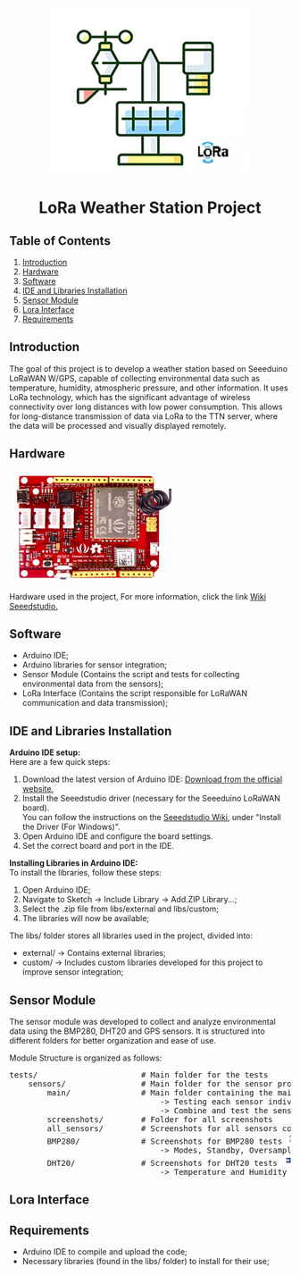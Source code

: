 <p align="center">
    <img src="images/Weather_Station.png" alt="Cover Image" width="350" height="300">
</p>
  
<h1 align="center">LoRa Weather Station Project</h1>
<h2>Table of Contents</h2>
<ol>
    <li><a href="#introduction">Introduction</a></li>
    <li><a href="#hardware">Hardware</a></li>
    <li><a href="#software">Software</a></li>
    <li><a href="#IDEA-libraries-installation">IDE and Libraries Installation</a></li>
    <li><a href="#sensor-module">Sensor Module</a></li>
    <li><a href="#Lora Interface">Lora Interface</a></li>
    <li><a href="#requirements">Requirements</a></li>
</ol>
  
<h2 id="introduction">Introduction</h2>
<p>
    The goal of this project is to develop a weather station based on Seeeduino LoRaWAN W/GPS, capable of collecting environmental data such as temperature, humidity, atmospheric pressure, and other information. 
    It uses LoRa technology, which has the significant advantage of wireless connectivity over long distances with low power consumption. 
    This allows for long-distance transmission of data via LoRa to the TTN server, where the data will be processed and visually displayed remotely.
</p>
  
<h2 id="hardware">Hardware</h2>
<p> 
    <img src="images/Hardware.png" alt="Hardware Image" width="300" height="200">
    <figcaption>Hardware used in the project, For more information, click the link
    <a href="https://wiki.seeedstudio.com/Seeeduino_LoRAWAN/" target="_blank">Wiki Seeedstudio.</a>
      </figcaption>
</p>
  
<h2 id="software">Software</h2>
<ul>
    <li> Arduino IDE;</li>
    <li> Arduino libraries for sensor integration;</li>
    <li>Sensor Module (Contains the script and tests for collecting environmental data from the sensors);</li>
    <li>LoRa Interface (Contains the script responsible for LoRaWAN communication and data transmission);</li>
</ul>
  
<h2 id="IDEA-libraries-installation">IDE and Libraries Installation</h2>
<p>
    <strong>Arduino IDE setup:</strong><br>
    Here are a few quick steps:
  </p>
  
  <ol>
    <li>Download the latest version of Arduino IDE: 
      <a href="https://www.arduino.cc/en/software" target="_blank">Download from the official website.</a>
    </li>
    <li>Install the Seeedstudio driver (necessary for the Seeeduino LoRaWAN board).<br>
      You can follow the instructions on the 
      <a href="https://wiki.seeedstudio.com/Seeeduino_LoRAWAN/" target="_blank">Seeedstudio Wiki</a>, under "Install the Driver (For Windows)".
    </li>
    <li>Open Arduino IDE and configure the board settings.</li>
    <li>Set the correct board and port in the IDE.</li>
  </ol>  
<p>
    <strong>Installing Libraries in Arduino IDE:</strong><br>
    To install the libraries, follow these steps:
</p>
<ol>
    <li> Open Arduino IDE;</li>
    <li> Navigate to Sketch -> Include Library -> Add.ZIP Library...;</li>
    <li> Select the .zip file from libs/external and libs/custom;</li>
    <li> The libraries will now be available;</li>
</ol>    
<p>
    The libs/ folder stores all libraries used in the project, divided into:
</p>    
<ul>
    <li>external/ -> Contains external libraries;</li>
    <li>custom/ -> Includes custom libraries developed for this project to improve sensor integration;</li>
</ul>
<h2 id ="sensor-module">Sensor Module</h2>
<p>
  <p>The sensor module was developed to collect and analyze environmental data using the BMP280, DHT20 and GPS sensors. 
  It is structured into different folders for better organization and ease of use.</p>

  Module Structure is organized as follows:
</p>

<pre>
tests/                      # Main folder for the tests
    sensors/                # Main folder for the sensor project
        main/               # Main folder containing the main test script
                                -> Testing each sensor individually;
                                -> Combine and test the sensors simultaneously, as well as the sensor readings, to verify proper integration;
        screenshots/        # Folder for all screenshots
        all_sensors/        # Screenshots for all sensors combined
        BMP280/             # Screenshots for BMP280 tests <img src="images/BMP280.png" alt="BMP280 Image" width="50" height="20"> <a href="https://wiki.seeedstudio.com/Grove-Barometer_Sensor-BMP280/" target="_blank">Wiki Seeedstudio BMP280</a>
                                -> Modes, Standby, Oversampling, Pressure and Temperature readings;
        DHT20/              # Screenshots for DHT20 tests <img src="images/DHT20.png" alt="DHT20 Image" width="50" height="20"> <a href="https://wiki.seeedstudio.com/Grove-Temperature-Humidity-Sensor-DH20/" target="_blank">Wiki Seeedstudio DHT20</a>
                                -> Temperature and Humidity readings;
</pre>    
<h2 id="Lora Interface">Lora Interface</h2>
  <p>

  </p>
<h2 id="Requirements">Requirements</h2>
<ul>
    <li> Arduino IDE to compile and upload the code;</li>
    <li> Necessary libraries (found in the libs/ folder) to install for their use;</li>
</ul>                
  
  
